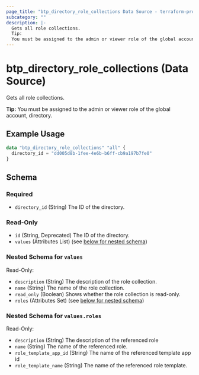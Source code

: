 ```yaml
---
page_title: "btp_directory_role_collections Data Source - terraform-provider-btp"
subcategory: ""
description: |-
  Gets all role collections.
  Tip:
  You must be assigned to the admin or viewer role of the global account, directory.
---
```


# btp_directory_role_collections (Data Source)

Gets all role collections.
		
__Tip:__
You must be assigned to the admin or viewer role of the global account, directory.

## Example Usage

```terraform
data "btp_directory_role_collections" "all" {
  directory_id = "dd005d8b-1fee-4e6b-b6ff-cb9a197b7fe0"
}
```

<!-- schema generated by tfplugindocs -->
## Schema

### Required

- `directory_id` (String) The ID of the directory.

### Read-Only

- `id` (String, Deprecated) The ID of the directory.
- `values` (Attributes List) (see [below for nested schema](#nestedatt--values))

<a id="nestedatt--values"></a>
### Nested Schema for `values`

Read-Only:

- `description` (String) The description of the role collection.
- `name` (String) The name of the role collection.
- `read_only` (Boolean) Shows whether the role collection is read-only.
- `roles` (Attributes Set) (see [below for nested schema](#nestedatt--values--roles))

<a id="nestedatt--values--roles"></a>
### Nested Schema for `values.roles`

Read-Only:

- `description` (String) The description of the referenced role
- `name` (String) The name of the referenced role.
- `role_template_app_id` (String) The name of the referenced template app id
- `role_template_name` (String) The name of the referenced role template.